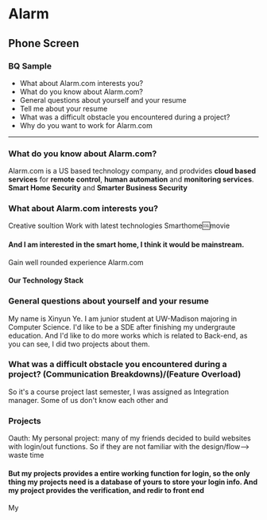 # Alarm #
## Phone Screen ##

### BQ Sample 
- What about Alarm.com interests you?
- What do you know about Alarm.com?
- General questions about yourself and your resume 
- Tell me about your resume
- What was a difficult obstacle you encountered during a project?
- Why do you want to work for Alarm.com
---

###  What do you know about Alarm.com?
Alarm.com is a US based technology company, and prodvides **cloud based services**  for **remote control**, **human automation** and **monitoring services**.
**Smart Home Security** and **Smarter Business Security**
###
### What about Alarm.com interests you?
Creative soultion
Work with latest technologies
Smarthome:cool:movie
#### And I am interested in the smart home, I think it would be mainstream.
Gain well rounded experience Alarm.com
#### Our Technology Stack
### General questions about yourself and your resume 
My name is Xinyun Ye. I am junior student at UW-Madison majoring in Computer Science. I'd like to be a SDE after finishing my undergraute education.
And I'd like to do more works which is related to Back-end, as you can see, I did two projects about them.
### What was a difficult obstacle you encountered during a project? (Communication Breakdowns)/(Feature Overload)
So it's a course project last semester, I was assigned as Integration manager. Some of us don't know each other and 

### Projects
Oauth: My personal project: many of my friends decided to build websites with login/out functions.
So if they are not familiar with the design/flow--> waste time
#### But my projects provides a entire working function for login, so the only thing my projects need is a database of yours to store your login info. And my project provides the verification, and redir to front end

My





